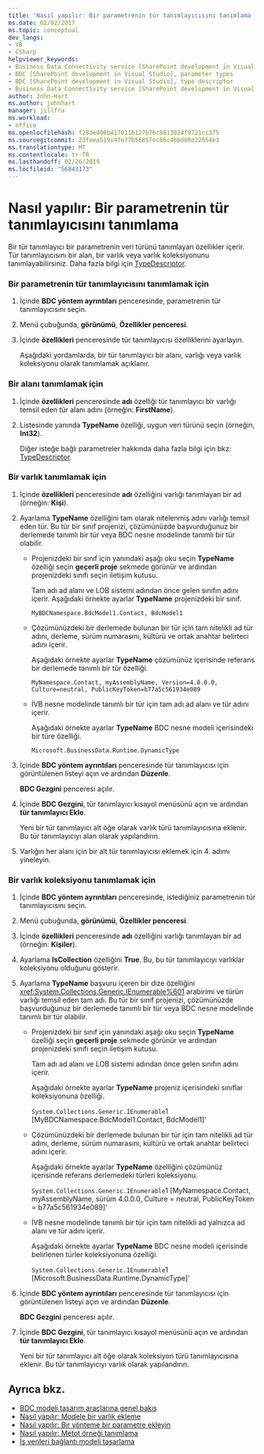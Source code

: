 ```yaml
---
title: 'Nasıl yapılır: Bir parametrenin tür tanımlayıcısını tanımlama | Microsoft Docs'
ms.date: 02/02/2017
ms.topic: conceptual
dev_langs:
- VB
- CSharp
helpviewer_keywords:
- Business Data Connectivity service [SharePoint development in Visual Studio], type descriptor
- BDC [SharePoint development in Visual Studio], parameter types
- BDC [SharePoint development in Visual Studio], type descriptor
- Business Data Connectivity service [SharePoint development in Visual Studio], parameter types
author: John-Hart
ms.author: johnhart
manager: jillfra
ms.workload:
- office
ms.openlocfilehash: f28de400b417011b127b76c8813024f9721cc375
ms.sourcegitcommit: 23feea519c47e77b5685fec86c4bbd00d22054e3
ms.translationtype: MT
ms.contentlocale: tr-TR
ms.lasthandoff: 02/26/2019
ms.locfileid: "56843173"
---
```

# <a name="how-to-define-the-type-descriptor-of-a-parameter"></a>Nasıl yapılır: Bir parametrenin tür tanımlayıcısını tanımlama
  Bir tür tanımlayıcı bir parametrenin veri türünü tanımlayan özellikler içerir. Tür tanımlayıcısını bir alan, bir varlık veya varlık koleksiyonunu tanımlayabilirsiniz. Daha fazla bilgi için [TypeDescriptor](/previous-versions/office/developer/sharepoint-2007/ms543392\(v\=office.12\)).

### <a name="to-define-the-type-descriptor-of-a-parameter"></a>Bir parametrenin tür tanımlayıcısını tanımlamak için

1.  İçinde **BDC yöntem ayrıntıları** penceresinde, parametrenin tür tanımlayıcısını seçin.

2.  Menü çubuğunda, **görünümü**, **Özellikler penceresi**.

3.  İçinde **özellikleri** penceresinde tür tanımlayıcısı özelliklerini ayarlayın.

     Aşağıdaki yordamlarda, bir tür tanımlayıcı bir alanı, varlığı veya varlık koleksiyonu olarak tanımlamak açıklanır.

### <a name="to-define-a-field"></a>Bir alanı tanımlamak için

1.  İçinde **özellikleri** penceresinde **adı** özelliği tür tanımlayıcı bir varlığı temsil eden tür alanı adını (örneğin: **FirstName**).

2.  Listesinde yanında **TypeName** özelliği, uygun veri türünü seçin (örneğin, **Int32**).

     Diğer isteğe bağlı parametreler hakkında daha fazla bilgi için bkz: [TypeDescriptor](/previous-versions/office/developer/sharepoint-2007/ms543392\(v\=office.12\)).

### <a name="to-define-an-entity"></a>Bir varlık tanımlamak için

1.  İçinde **özellikleri** penceresinde **adı** özelliğini varlığı tanımlayan bir ad (örneğin: **Kişi**).

2.  Ayarlama **TypeName** özelliğini tam olarak nitelenmiş adını varlığı temsil eden tür. Bu tür bir sınıf projenizi, çözümünüzde başvurduğunuz bir derlemede tanımlı bir tür veya BDC nesne modelinde tanımlı bir tür olabilir.

    -   Projenizdeki bir sınıf için yanındaki aşağı oku seçin **TypeName** özelliği seçin **geçerli proje** sekmede görünür ve ardından projenizdeki sınıfı seçin iletişim kutusu.

         Tam adı ad alanı ve LOB sistemi adından önce gelen sınıfın adını içerir. Aşağıdaki örnekte ayarlar **TypeName** projenizdeki bir sınıf.

         `MyBDCNamespace.BdcModel1.Contact, BdcModel1`

    -   Çözümünüzdeki bir derlemede bulunan bir tür için tam nitelikli ad tür adını, derleme, sürüm numarasını, kültürü ve ortak anahtar belirteci adını içerir.

         Aşağıdaki örnekte ayarlar **TypeName** çözümünüz içerisinde referans bir derlemede tanımlı bir tür özelliği.

         `MyNamespace.Contact, myAssemblyName, Version=4.0.0.0, Culture=neutral, PublicKeyToken=b77a5c561934e089`

    -   İVB nesne modelinde tanımlı bir tür için tam adı ad alanı ve tür adını içerir.

         Aşağıdaki örnekte ayarlar **TypeName** BDC nesne modeli içerisindeki bir türe özelliği.

         `Microsoft.BusinessData.Runtime.DynamicType`

3.  İçinde **BDC yöntem ayrıntıları** penceresinde tür tanımlayıcısı için görüntülenen listeyi açın ve ardından **Düzenle**.

     **BDC Gezgini** penceresi açılır.

4.  İçinde **BDC Gezgini**, tür tanımlayıcı kısayol menüsünü açın ve ardından **tür tanımlayıcı Ekle**.

     Yeni bir tür tanımlayıcı alt öğe olarak varlık türü tanımlayıcısına eklenir. Bu tür tanımlayıcıyı alan olarak yapılandırın.

5.  Varlığın her alanı için bir alt tür tanımlayıcısı eklemek için 4. adımı yineleyin.

### <a name="to-define-a-collection-of-entities"></a>Bir varlık koleksiyonu tanımlamak için

1. İçinde **BDC yöntem ayrıntıları** penceresinde, istediğiniz parametrenin tür tanımlayıcısını seçin.

2. Menü çubuğunda, **görünümü**, **Özellikler penceresi**.

3. İçinde **özellikleri** penceresinde **adı** özelliğini varlığı tanımlayan bir ad (örneğin: **Kişiler**).

4. Ayarlama **IsCollection** özelliğini **True**. Bu, bu tür tanımlayıcıyı varlıklar koleksiyonu olduğunu gösterir.

5. Ayarlama **TypeName** başvuru içeren bir dize özelliğini <xref:System.Collections.Generic.IEnumerable%601> arabirimi ve türün varlığı temsil eden tam adı. Bu tür bir sınıf projenizi, çözümünüzde başvurduğunuz bir derlemede tanımlı bir tür veya BDC nesne modelinde tanımlı bir tür olabilir.

   - Projenizdeki bir sınıf için yanındaki aşağı oku seçin **TypeName** özelliği seçin **geçerli proje** sekmede görünür ve ardından projenizdeki sınıfı seçin iletişim kutusu.

      Tam adı ad alanı ve LOB sistemi adından önce gelen sınıfın adını içerir.

      Aşağıdaki örnekte ayarlar **TypeName** projeniz içerisindeki sınıflar koleksiyonuna özelliği.

      `System.Collections.Generic.IEnumerable`1 [MyBDCNamespace.BdcModel1.Contact, BdcModel1]'

   - Çözümünüzdeki bir derlemede bulunan bir tür için tam nitelikli ad tür adını, derleme, sürüm numarasını, kültürü ve ortak anahtar belirteci adını içerir.

      Aşağıdaki örnekte ayarlar **TypeName** özelliğini çözümünüz içerisinde referans derlemedeki türleri koleksiyonu.

      `System.Collections.Generic.IEnumerable`1 [MyNamespace.Contact, myAssemblyName, sürüm 4.0.0.0, Culture = neutral, PublicKeyToken = b77a5c561934e089]'

   - İVB nesne modelinde tanımlı bir tür için tam nitelikli ad yalnızca ad alanı ve tür adını içerir.

      Aşağıdaki örnekte ayarlar **TypeName** BDC nesne modeli içerisinde belirlenen türler koleksiyonuna özelliği.

      `System.Collections.Generic.IEnumerable`1 [Microsoft.BusinessData.Runtime.DynamicType]'

6. İçinde **BDC yöntem ayrıntıları** penceresinde tür tanımlayıcısı için görüntülenen listeyi açın ve ardından **Düzenle**.

    **BDC Gezgini** penceresi açılır.

7. İçinde **BDC Gezgini**, tür tanımlayıcı kısayol menüsünü açın ve ardından **tür tanımlayıcı Ekle**.

    Yeni bir tür tanımlayıcı alt öğe olarak koleksiyon türü tanımlayıcısına eklenir. Bu tür tanımlayıcıyı varlık olarak yapılandırın.

## <a name="see-also"></a>Ayrıca bkz.
- [BDC modeli tasarım araçlarına genel bakış](../sharepoint/bdc-model-design-tools-overview.md)
- [Nasıl yapılır: Modele bir varlık ekleme](../sharepoint/how-to-add-an-entity-to-a-model.md)
- [Nasıl yapılır: Bir yönteme bir parametre ekleyin](../sharepoint/how-to-add-a-parameter-to-a-method.md)
- [Nasıl yapılır: Metot örneği tanımlama](../sharepoint/how-to-define-a-method-instance.md)
- [İş verileri bağlantı modeli tasarlama](../sharepoint/designing-a-business-data-connectivity-model.md)
